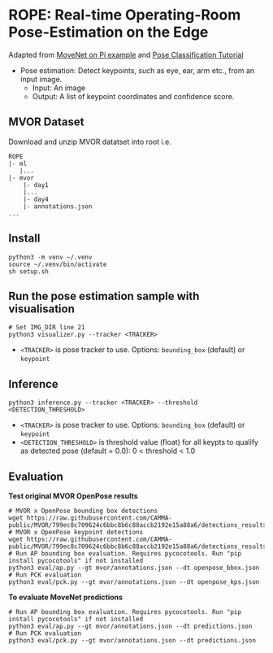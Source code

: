 # ROPE: Real-time Operating-Room Pose-Estimation on the Edge

Adapted from [MoveNet on Pi example](https://github.com/tensorflow/examples/tree/6d5dfdca227b64ea68c6a58f532666e5822764a0/lite/examples/pose_estimation/raspberry_pi) and [Pose Classification Tutorial](https://www.tensorflow.org/lite/tutorials/pose_classification)

*   Pose estimation: Detect keypoints, such as eye, ear, arm etc., from an input
    image.
    *   Input: An image
    *   Output: A list of keypoint coordinates and confidence score.

## MVOR Dataset

Download and unzip MVOR datatset into root i.e.
```
ROPE
|- ml
   |...
|- mvor
    |- day1
    |...
    |- day4
    |- annotations.json
...

```

## Install

```
python3 -m venv ~/.venv
source ~/.venv/bin/activate
sh setup.sh
```
## Run the pose estimation sample with visualisation

```
# Set IMG_DIR line 21
python3 visualizer.py --tracker <TRACKER>
```

* `<TRACKER>` is pose tracker to use. Options: `bounding_box` (default) or `keypoint`

## Inference

```
python3 inference.py --tracker <TRACKER> --threshold <DETECTION_THRESHOLD>
```

* `<TRACKER>` is pose tracker to use. Options: `bounding_box` (default) or `keypoint`
* `<DETECTION_THRESHOLD>` is threshold value (float) for all keypts to qualify as detected pose (default = 0.0): 0 < threshold < 1.0

## Evaluation

**Test original MVOR OpenPose results**

```
# MVOR x OpenPose bounding box detections
wget https://raw.githubusercontent.com/CAMMA-public/MVOR/799ec8c709624c6bbc8b6c88accb2192e15a88a6/detections_results/openpose_bbox.json
# MVOR x OpenPose keypoint detections
wget https://raw.githubusercontent.com/CAMMA-public/MVOR/799ec8c709624c6bbc8b6c88accb2192e15a88a6/detections_results/openpose_kps.json
# Run AP bounding box evaluation. Requires pycocotools. Run "pip install pycocotools" if not installed
python3 eval/ap.py --gt mvor/annotations.json --dt openpose_bbox.json
# Run PCK evaluation
python3 eval/pck.py --gt mvor/annotations.json --dt openpose_kps.json
```

**To evaluate MoveNet predictions**

```
# Run AP bounding box evaluation. Requires pycocotools. Run "pip install pycocotools" if not installed
python3 eval/ap.py --gt mvor/annotations.json --dt predictions.json
# Run PCK evaluation
python3 eval/pck.py --gt mvor/annotations.json --dt predictions.json
```